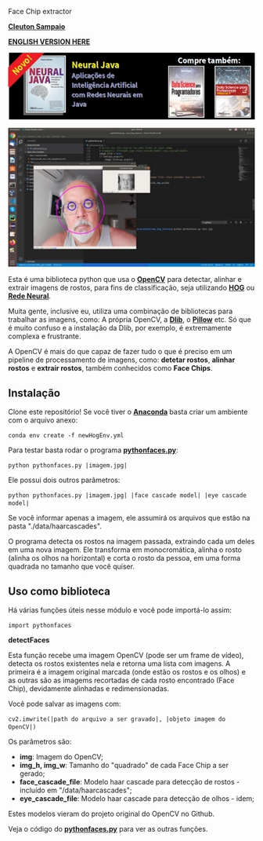 Face Chip extractor

[**Cleuton Sampaio**](https://github.com/cleuton)

[**ENGLISH VERSION HERE**](./english.md)

[![](./banner_livros2.png)](https://www.lcm.com.br/site/#livros/busca?term=cleuton)

![](./results.png)

Esta é uma biblioteca python que usa o [**OpenCV**](https://opencv.org/) para detectar, alinhar e extrair imagens de rostos, para fins de classificação, seja utilizando [**HOG**](https://github.com/cleuton/hogcomparator) ou [**Rede Neural**](https://github.com/cleuton/FaceGuard/tree/master/FaceRec).

Muita gente, inclusive eu, utiliza uma combinação de bibliotecas para trabalhar as imagens, como: A própria OpenCV, a [**Dlib**](http://dlib.net/), o [**Pillow**](https://pillow.readthedocs.io/en/stable/) etc. Só que é muito confuso e a instalação da Dlib, por exemplo, é extremamente complexa e frustrante.

A OpenCV é mais do que capaz de fazer tudo o que é preciso em um pipeline de processamento de imagens, como: **detetar rostos**, **alinhar rostos** e **extrair rostos**, também conhecidos como **Face Chips**.

## Instalação

Clone este repositório! Se você tiver o [**Anaconda**](https://anaconda.org/) basta criar um ambiente com o arquivo anexo: 

```
conda env create -f newHogEnv.yml
```

Para testar basta rodar o programa [**pythonfaces.py**](./pythonfaces.py): 

```
python pythonfaces.py |imagem.jpg|
```

Ele possui dois outros parâmetros: 

```
python pythonfaces.py |imagem.jpg| |face cascade model| |eye cascade model|
```

Se você informar apenas a imagem, ele assumirá os arquivos que estão na pasta "./data/haarcascades".

O programa detecta os rostos na imagem passada, extraindo cada um deles em uma nova imagem. Ele transforma em monocromática, alinha o rosto (alinha os olhos na horizontal) e corta o rosto da pessoa, em uma forma quadrada no tamanho que você quiser. 

## Uso como biblioteca

Há várias funções úteis nesse módulo e você pode importá-lo assim: 

```
import pythonfaces
```

**detectFaces**

Esta função recebe uma imagem OpenCV (pode ser um frame de vídeo), detecta os rostos existentes nela e retorna uma lista com imagens. A primeira é a imagem original marcada (onde estão os rostos e os olhos) e as outras são as imagems recortadas de cada rosto encontrado (Face Chip), devidamente alinhadas e redimensionadas.

Você pode salvar as imagens com: 

```
cv2.imwrite(|path do arquivo a ser gravado|, |objeto imagem do OpenCV|)
```

Os parâmetros são: 

- **img**: Imagem do OpenCV;
- **img_h, img_w**: Tamanho do "quadrado" de cada Face Chip a ser gerado;
- **face_cascade_file**: Modelo haar cascade para detecção de rostos - incluído em "/data/haarcascades";
- **eye_cascade_file**: Modelo haar cascade para detecção de olhos - idem;

Estes modelos vieram do projeto original do OpenCV no Github. 

Veja o código do [**pythonfaces.py**](./pythonfaces.py) para ver as outras funções. 



